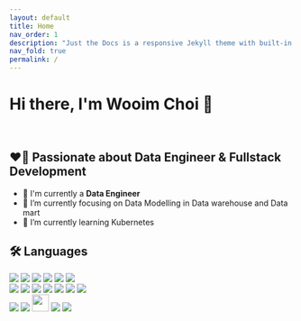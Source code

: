 ```yaml
---
layout: default
title: Home
nav_order: 1
description: "Just the Docs is a responsive Jekyll theme with built-in search that is easily customizable and hosted on GitHub Pages."
nav_fold: true
permalink: /
---
```


# Hi there, I'm Wooim Choi 👋 
<!-- <a href="mailto:wooim.choi@gmail.com">
  <img width="26px" src="https://logodownload.org/wp-content/uploads/2018/03/gmail-logo-16.png" />
</a>
<a href="https://github.com/dndla/dndla.github.io" traget="_blank">
    <img src="/assets/images/github.png" style="height:20px;    margin-left:10px;" />
</a> -->
<br/>

## ❤️‍🔥 Passionate about Data Engineer & Fullstack Development

- 🔭 I'm currently a **Data Engineer**
- 🌱 I’m currently focusing on Data Modelling in Data warehouse and Data mart
- 📘 I’m currently learning Kubernetes

<!-- ## Projects 🚀
-  -->

## 🛠 Languages
<div class="d-badge">
    <img src="/assets/images/apache_nifi.png"/>
    <img src="/assets/images/apache_spark.png"/>
    <img src="/assets/images/apache_hive.png"/>
    <img src="/assets/images/prestodb.png"/>
    <img src="/assets/images/postgresql.png"/>
    <img src="/assets/images/python.png"/><br/>
    <img src="/assets/images/react.png"/>
    <img src="/assets/images/vuejs.png"/>
    <img src="/assets/images/spring.png"/>
    <img src="/assets/images/javascript.png"/>
    <img src="/assets/images/oracle.png"/>
    <img src="/assets/images/mysql.png"/>
    <img src="/assets/images/node_icon.png"/><br/>
    <img src="/assets/images/aws.png"/>
    <img src="/assets/images/tomcat.png"/>
    <img src="/assets/images/github.png" style="height:30px; margin-bottom:5px"/>
    <img src="/assets/images/git.png"/>
    <img src="/assets/images/docker.png"/>
</div>